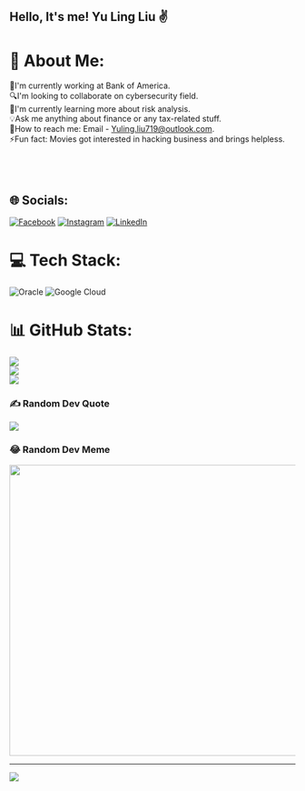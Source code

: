 ## Hello, It's me! Yu Ling Liu ✌️

# 💫 About Me:
🏦I'm currently working at Bank of America.<br>🔍I'm looking to collaborate on cybersecurity field.<br>📖I'm currently learning more about risk analysis.<br>💡Ask me anything about finance or any tax-related stuff.<br>📮How to reach me: Email - Yuling.liu719@outlook.com.<br>⚡️Fun fact: Movies got interested in hacking business and brings helpless.<br><br><br><br>


## 🌐 Socials:
[![Facebook](https://img.shields.io/badge/Facebook-%231877F2.svg?logo=Facebook&logoColor=white)](https://facebook.com/yuling.liu.779) [![Instagram](https://img.shields.io/badge/Instagram-%23E4405F.svg?logo=Instagram&logoColor=white)](https://instagram.com/lyu_ling70) [![LinkedIn](https://img.shields.io/badge/LinkedIn-%230077B5.svg?logo=linkedin&logoColor=white)](https://linkedin.com/in/yulingliu-elaine) 

# 💻 Tech Stack:
![Oracle](https://img.shields.io/badge/Oracle-F80000?style=plastic&logo=oracle&logoColor=white) ![Google Cloud](https://img.shields.io/badge/Google%20Cloud-%234285F4.svg?style=plastic&logo=google-cloud&logoColor=white)
# 📊 GitHub Stats:
![](https://github-readme-stats.vercel.app/api?username=YElaine00&theme=flag-india&hide_border=false&include_all_commits=true&count_private=true)<br/>
![](https://github-readme-streak-stats.herokuapp.com/?user=YElaine00&theme=flag-india&hide_border=false)<br/>
![](https://github-readme-stats.vercel.app/api/top-langs/?username=YElaine00&theme=flag-india&hide_border=false&include_all_commits=true&count_private=true&layout=compact)

### ✍️ Random Dev Quote
![](https://quotes-github-readme.vercel.app/api?type=horizontal&theme=radical)

### 😂 Random Dev Meme
<img src="https://random-memer.herokuapp.com/" width="512px"/>

---
[![](https://visitcount.itsvg.in/api?id=YElaine00&icon=0&color=5)](https://visitcount.itsvg.in)

<!-- Proudly created with GPRM ( https://gprm.itsvg.in ) -->
